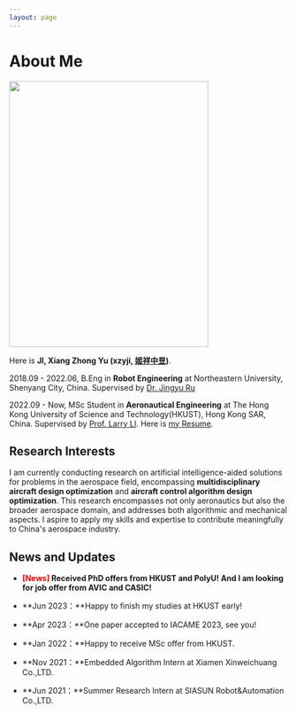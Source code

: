 ```yaml
---
layout: page
---
```


# About Me

<img src="https://xzyji.github.io/zhengjianzhao.jpg" class="floatpic" width="360" height="480">

Here is **JI, Xiang Zhong Yu (xzyji, [姬祥中昱](https://xzyji.github.io/file/姬祥中昱简历.pdf))**.

2018.09 - 2022.06, B.Eng in **Robot Engineering** at Northeastern University, Shenyang City, China. Supervised by [Dr. Jingyu Ru](http://faculty.neu.edu.cn/rujingyu/)

2022.09 - Now, MSc Student in **Aeronautical Engineering** at The Hong Kong University of Science and Technology(HKUST), Hong Kong SAR, China. Supervised by [Prof. Larry LI](https://facultyprofiles.hkust.edu.hk/profiles.php?profile=larry-li-larryli). Here is [my Resume](https://xzyji.github.io/file/姬祥中昱简历.pdf).


## Research Interests

I am currently conducting research on artificial intelligence-aided solutions for problems in the aerospace field, encompassing **multidisciplinary aircraft design optimization** and **aircraft control algorithm design optimization**. This research encompasses not only aeronautics but also the broader aerospace domain, and addresses both algorithmic and mechanical aspects. I aspire to apply my skills and expertise to contribute meaningfully to China's aerospace industry.



## News and Updates

- **<font color='red'>[News]</font> Received PhD offers from HKUST and PolyU! And I am looking for job offer from AVIC and CASIC!**

- **Jun 2023：**Happy to finish my studies at HKUST early!
- **Apr 2023：**One paper accepted to IACAME 2023, see you!
- **Jan 2022：**Happy to receive MSc offer from HKUST.
- **Nov 2021：**Embedded Algorithm Intern at Xiamen Xinweichuang Co.,LTD.
- **Jun 2021：**Summer Research Intern at SIASUN Robot&Automation Co.,LTD.
